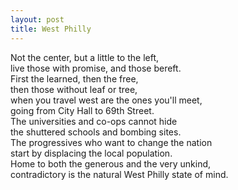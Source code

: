 ```yaml
---
layout: post
title: West Philly
---
```


Not the center, but a little to the left,  
live those with promise, and those bereft.  
First the learned, then the free,  
then those without leaf or tree,  
when you travel west are the ones you'll meet,  
going from City Hall to 69th Street.  
The universities and co-ops cannot hide  
the shuttered schools and bombing sites.  
The progressives who want to change the nation  
start by displacing the local population.  
Home to both the generous and the very unkind,  
contradictory is the natural West Philly state of mind.
